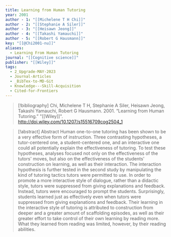 ```yaml
---
title: Learning from Human Tutoring
year: 2001
author - 1: "[[Michelene T H Chi]]"
author - 2: "[[Stephanie A Siler]]"
author - 3: "[[Heisawn Jeong]]"
author - 4: "[[Takashi Yamauchi]]"
author - 5: "[[Robert G Hausmann]]"
key: "[[@Chi2001-nu]]"
aliases:
  - Learning From Human Tutoring
journal: "[[Cognitive science]]"
publisher: "[[Wiley]]"
tags:
  - 2_Upgrade-MAY-2023
  - Journal-Articles
  - _BibTex-to-MD-Git
  - Knowledge---Skill-Acquisition
  - Cited-for-Frontiers
---
```


> [!bibliography]
> Chi, Michelene T H, Stephanie A Siler, Heisawn Jeong, Takashi Yamauchi, Robert G Hausmann. 2001. “Learning from Human Tutoring.” "[[Wiley]]". http://doi.wiley.com/10.1207/s15516709cog2504_1

> [!abstract]
> Abstract Human one-to-one tutoring has been shown to be a very effective form of instruction. Three contrasting hypotheses, a tutor-centered one, a student-centered one, and an interactive one could all potentially explain the effectiveness of tutoring. To test these hypotheses, analyses focused not only on the effectiveness of the tutors' moves, but also on the effectiveness of the students' construction on learning, as well as their interaction. The interaction hypothesis is further tested in the second study by manipulating the kind of tutoring tactics tutors were permitted to use. In order to promote a more interactive style of dialogue, rather than a didactic style, tutors were suppressed from giving explanations and feedback. Instead, tutors were encouraged to prompt the students. Surprisingly, students learned just as effectively even when tutors were suppressed from giving explanations and feedback. Their learning in the interactive style of tutoring is attributed to construction from deeper and a greater amount of scaffolding episodes, as well as their greater effort to take control of their own learning by reading more. What they learned from reading was limited, however, by their reading abilities.
